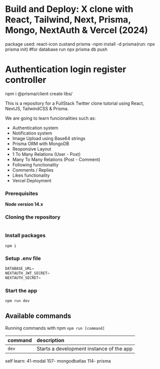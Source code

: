 # Build and Deploy: X clone with React, Tailwind, Next, Prisma, Mongo, NextAuth & Vercel (2024)

package used:
react-icon
zustand
prisma -npm install -d prisma(run: npx prisma init)
#for database run npx prisma db push



# Authentication login register controller

npm i @prisma/client
create libs/


This is a repository for a FullStack Twitter clone tutorial using React, NextJS, TailwindCSS & Prisma.



We are going to learn funcionalities such as:

- Authentication system
- Notification system
- Image Upload using Base64 strings
- Prisma ORM with MongoDB
- Responsive Layout
- 1 To Many Relations (User - Post)
- Many To Many Relations (Post - Comment)
- Following functionality
- Comments / Replies
- Likes functionality
- Vercel Deployment

### Prerequisites

**Node version 14.x**

### Cloning the repository

```shell
```

### Install packages

```shell
npm i
```

### Setup .env file


```js
DATABASE_URL=
NEXTAUTH_JWT_SECRET=
NEXTAUTH_SECRET=
```

### Start the app

```shell
npm run dev
```

## Available commands

Running commands with npm `npm run [command]`

| command         | description                              |
| :-------------- | :--------------------------------------- |
| `dev`           | Starts a development instance of the app |

self learn:
41-modal
107- mongodbatlas
114- prisma

